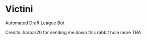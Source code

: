 # Victini
Automated Draft League Bot

Credits:
harbar20 for sending me down this rabbit hole
more TBA
